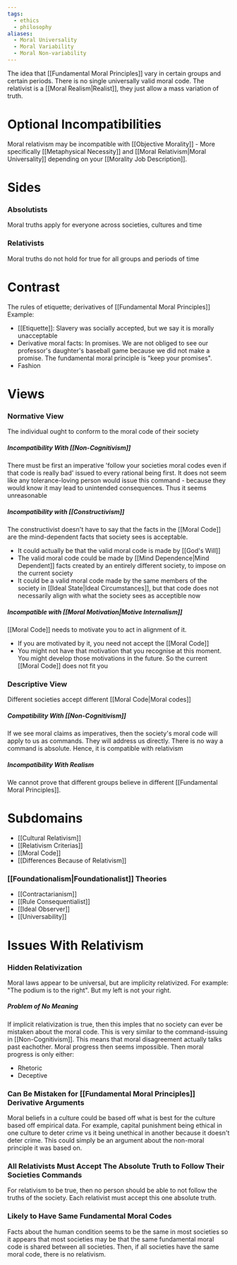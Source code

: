 ```yaml
---
tags:
  - ethics
  - philosophy
aliases:
  - Moral Universality
  - Moral Variability
  - Moral Non-variability
---
```

The idea that [[Fundamental Moral Principles]] vary in certain groups and certain periods.
There is no single universally valid moral code.
The relativist is a [[Moral Realism|Realist]], they just allow a mass variation of truth.
# Optional Incompatibilities
Moral relativism may be incompatible with [[Objective Morality]] - More specifically [[Metaphysical Necessity]] and [[Moral Relativism|Moral Universality]] depending on your [[Morality Job Description]].
# Sides
### Absolutists
Moral truths apply for everyone across societies, cultures and time
### Relativists
Moral truths do not hold for true for all groups and periods of time
# Contrast
The rules of etiquette; derivatives of [[Fundamental Moral Principles]]
Example:
- [[Etiquette]]: Slavery was socially accepted, but we say it is morally unacceptable
- Derivative moral facts: In promises. We are not obliged to see our professor's daughter's baseball game because we did not make a promise. The fundamental moral principle is "keep your promises".
- Fashion
# Views
### Normative View
The individual ought to conform to the moral code of their society
##### Incompatibility With [[Non-Cognitivism]]
There must be first an imperative 'follow your societies moral codes even if that code is really bad' issued to every rational being first.
It does not seem like any tolerance-loving person would issue this command - because they would know it may lead to unintended consequences.
Thus it seems unreasonable
##### Incompatibility with [[Constructivism]]
The constructivist doesn't have to say that the facts in the [[Moral Code]] are the mind-dependent facts that society sees is acceptable.
- It could actually be that the valid moral code is made by [[God's Will]]
- The valid moral code could be made by [[Mind Dependence|Mind Dependent]] facts created by an entirely different society, to impose on the current society
- It could be a valid moral code made by the same members of the society in [[Ideal State|Ideal Circumstances]], but that code does not necessarily align with what the society sees as acceptible now
##### Incompatible with [[Moral Motivation|Motive Internalism]]
[[Moral Code]] needs to motivate you to act in alignment of it.
- If you are motivated by it, you need not accept the [[Moral Code]]
- You might not have that motivation that you recognise at this moment. You might develop those motivations in the future. So the current [[Moral Code]] does not fit you
### Descriptive View
Different societies accept different [[Moral Code|Moral codes]]
##### Compatibility With [[Non-Cognitivism]]
If we see moral claims as imperatives, then the society's moral code will apply to us as commands. They will address us directly.
There is no way a command is absolute. Hence, it is compatible with relativism
##### Incompatibility With Realism
We cannot prove that different groups believe in different [[Fundamental Moral Principles]].
# Subdomains
- [[Cultural Relativism]]
- [[Relativism Criterias]]
- [[Moral Code]]
- [[Differences Because of Relativism]]
### [[Foundationalism|Foundationalist]] Theories
- [[Contractarianism]]
- [[Rule Consequentialist]]
- [[Ideal Observer]]
- [[Universability]]
# Issues With Relativism
### Hidden Relativization
Moral laws appear to be universal, but are implicity relativized.
For example: "The podium is to the right". But my left is not your right.
##### Problem of No Meaning
If implicit relativization is true, then this imples that no society can ever be mistaken about the moral code. This is very similar to the command-issuing in [[Non-Cognitivism]]. This means that moral disagreement actually talks past eachother. Moral progress then seems impossible.
Then moral progress is only either:
- Rhetoric
- Deceptive
### Can Be Mistaken for [[Fundamental Moral Principles]] Derivative Arguments
Moral beliefs in a culture could be based off what is best for the culture based off empirical data.
For example, capital punishment being ethical in one culture to deter crime vs it being unethical in another because it doesn't deter crime.
This could simply be an argument about the non-moral principle it was based on.

### All Relativists Must Accept The Absolute Truth to Follow Their Societies Commands
For relativism to be true, then no person should be able to not follow the truths of the society.
Each relativist must accept this one absolute truth.
### Likely to Have Same Fundamental Moral Codes
Facts about the human condition seems to be the same in most societies so it appears that most societies may be that the same fundamental moral code is shared between all societies.
Then, if all societies have the same moral code, there is no relativism.